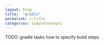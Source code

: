```yaml
---
layout: blog 
title:  "gradle"
permalink: /:title
categories: SimpleConcepts
---
```


TODO: gradle tasks 
how to specify build steps
